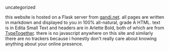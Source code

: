 uncategorized

this website is hosted on a Flask server from [gandi.net](https://gandi.net). all pages are written in markdown and displayed to you in 100% all-natural, grade A <abbr>HTML</abbr>. text is in Edita Small Text and headers are in Arlette Bold, both of which are from [TypeTogether](https://type-together.com). there is no javascript anywhere on this site and similarly there are no trackers because i honestly don't really care about knowing anything about your online presence.